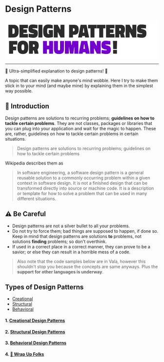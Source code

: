 # Design Patterns

![Design Patterns For Humans](assets/design-patterns.png)

---

🎉 Ultra-simplified explanation to design patterns! 🎉

A topic that can easily make anyone's mind wobble. Here I try to make
them stick in to your mind (and maybe mine) by explaining them in the
simplest way possible.

## 🚀 Introduction

Design patterns are solutions to recurring problems; **guidelines on how
to tackle certain problems**. They are not classes, packages or
libraries that you can plug into your application and wait for the magic
to happen. These are, rather, guidelines on how to tackle certain
problems in certain situations.

> Design patterns are solutions to recurring problems; guidelines on how
> to tackle certain problems

Wikipedia describes them as

> In software engineering, a software design pattern is a general
> reusable solution to a commonly occurring problem within a given
> context in software design. It is not a finished design that can be
> transformed directly into source or machine code. It is a description
> or template for how to solve a problem that can be used in many
> different situations.

## ⚠️ Be Careful

-   Design patterns are not a silver bullet to all your problems.
-   Do not try to force them; bad things are supposed to happen, if done
    so. Keep in mind that design patterns are solutions **to** problems,
    not solutions **finding** problems; so don't overthink.
-   If used in a correct place in a correct manner, they can prove to be
    a savior; or else they can result in a horrible mess of a code.

> Also note that the code samples below are in Vala, however this
> shouldn't stop you because the concepts are same anyways. Plus the
> **support for other languages is underway**.

## Types of Design Patterns
- [Creational](design-patterns/01-00-creational-design-patterns)
- [Structural](design-patterns/02-00-structural-design-patterns)
- [Behavioral](design-patterns/03-00-behavioral-design-patterns)

#### 1. [Creational Design Patterns](design-patterns/01-00-creational-design-patterns)
#### 2. [Structural Design Patterns](design-patterns/02-00-structural-design-patterns)
#### 3. [Behavioral Design Patterns](design-patterns/03-00-behavioral-design-patterns)
#### 4. [🚦 Wrap Up Folks](design-patterns/04-00-wrap-up)
